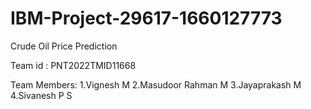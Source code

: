 # IBM-Project-29617-1660127773
Crude Oil Price Prediction

Team id : PNT2022TMID11668

Team Members:
1.Vignesh M
2.Masudoor Rahman M
3.Jayaprakash M
4.Sivanesh P S
